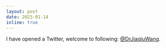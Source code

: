 ```yaml
---
layout: post
date: 2023-01-14
inline: true
---
```


I have opened a Twitter, welcome to following: <a href="https://twitter.com/DrJiaqiuWang"><i class="fa-brands fa-twitter" aria-hidden="true"></i> @DrJiaqiuWang</a>.